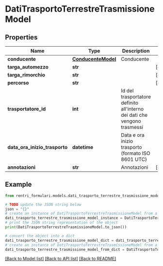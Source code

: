 # DatiTrasportoTerrestreTrasmissioneModel


## Properties

Name | Type | Description | Notes
------------ | ------------- | ------------- | -------------
**conducente** | [**ConducenteModel**](ConducenteModel.md) | Conducente | 
**targa_automezzo** | **str** |  | [optional] 
**targa_rimorchio** | **str** |  | [optional] 
**percorso** | **str** |  | [optional] 
**trasportatore_id** | **int** | Id del trasportatore definito all&#39;interno dei dati che vengono trasmessi | 
**data_ora_inizio_trasporto** | **datetime** | Data e ora inizio trasporto (formato ISO 8601 UTC) | 
**annotazioni** | **str** | Annotazioni | [optional] 

## Example

```python
from rentri_formulari.models.dati_trasporto_terrestre_trasmissione_model import DatiTrasportoTerrestreTrasmissioneModel

# TODO update the JSON string below
json = "{}"
# create an instance of DatiTrasportoTerrestreTrasmissioneModel from a JSON string
dati_trasporto_terrestre_trasmissione_model_instance = DatiTrasportoTerrestreTrasmissioneModel.from_json(json)
# print the JSON string representation of the object
print(DatiTrasportoTerrestreTrasmissioneModel.to_json())

# convert the object into a dict
dati_trasporto_terrestre_trasmissione_model_dict = dati_trasporto_terrestre_trasmissione_model_instance.to_dict()
# create an instance of DatiTrasportoTerrestreTrasmissioneModel from a dict
dati_trasporto_terrestre_trasmissione_model_from_dict = DatiTrasportoTerrestreTrasmissioneModel.from_dict(dati_trasporto_terrestre_trasmissione_model_dict)
```
[[Back to Model list]](../README.md#documentation-for-models) [[Back to API list]](../README.md#documentation-for-api-endpoints) [[Back to README]](../README.md)


